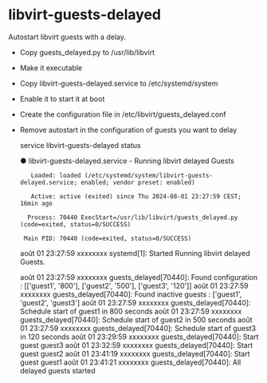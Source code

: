# libvirt-guests-delayed
Autostart libvirt guests with a delay.

- Copy guests_delayed.py to /usr/lib/libvirt
- Make it executable
- Copy libvirt-guests-delayed.service to /etc/systemd/system
- Enable it to start it at boot
- Create the configuration file in /etc/libvirt/guests_delayed.conf
- Remove autostart in the configuration of guests you want to delay


    service libvirt-guests-delayed status

    ● libvirt-guests-delayed.service - Running libvirt delayed Guests

         Loaded: loaded (/etc/systemd/system/libvirt-guests-delayed.service; enabled; vendor preset: enabled)

         Active: active (exited) since Thu 2024-08-01 23:27:59 CEST; 16min ago

        Process: 70440 ExecStart=/usr/lib/libvirt/guests_delayed.py (code=exited, status=0/SUCCESS)

       Main PID: 70440 (code=exited, status=0/SUCCESS)


    août 01 23:27:59 xxxxxxxx systemd[1]: Started Running libvirt delayed Guests.

    août 01 23:27:59 xxxxxxxx guests_delayed[70440]: Found configuration : [['guest1', '800'], ['guest2', '500'], ['guest3', '120']]
    août 01 23:27:59 xxxxxxxx guests_delayed[70440]: Found inactive guests : ['guest1', 'guest2', 'guest3']
    août 01 23:27:59 xxxxxxxx guests_delayed[70440]: Schedule start of guest1 in 800 seconds
    août 01 23:27:59 xxxxxxxx guests_delayed[70440]: Schedule start of guest2 in 500 seconds
    août 01 23:27:59 xxxxxxxx guests_delayed[70440]: Schedule start of guest3 in 120 seconds
    août 01 23:29:59 xxxxxxxx guests_delayed[70440]: Start guest guest3
    août 01 23:32:59 xxxxxxxx guests_delayed[70440]: Start guest guest2
    août 01 23:41:19 xxxxxxxx guests_delayed[70440]: Start guest guest1
    août 01 23:41:21 xxxxxxxx guests_delayed[70440]: All delayed guests started

